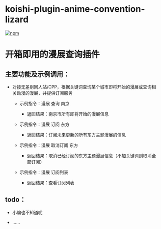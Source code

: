 # koishi-plugin-anime-convention-lizard

[![npm](https://img.shields.io/npm/v/koishi-plugin-anime-convention-lizard?style=flat-square)](https://www.npmjs.com/package/koishi-plugin-anime-convention-lizard)

# 开箱即用的漫展查询插件
## 主要功能及示例调用：
- 对接无差别同人站/CPP，根据关键词查询某个城市即将开始的漫展或查询相关动漫的漫展，并提供订阅服务
  
  - 示例指令：漫展 查询 南京
    - 返回结果：南京市所有即将开始的漫展信息

  - 示例指令：漫展 订阅 东方
    - 返回结果：订阅未来更新的所有东方主题漫展的信息

  - 示例指令：漫展 取消订阅 东方
    - 返回结果：取消已经订阅的东方主题漫展信息（不加关键词则取消全部订阅）

  - 示例指令：漫展 订阅列表
    - 返回结果：查看订阅列表
  
## todo：
- 小编也不知道呢

- ……